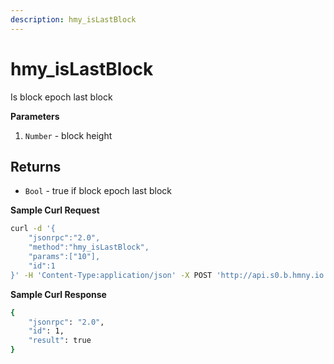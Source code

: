 ```yaml
---
description: hmy_isLastBlock
---
```


# hmy\_isLastBlock

Is block epoch last block

**Parameters**

1. `Number` - block height

## Returns

* `Bool` - true if block epoch last block

**Sample Curl Request**

```bash
curl -d '{
    "jsonrpc":"2.0",
    "method":"hmy_isLastBlock",
    "params":["10"],
    "id":1
}' -H 'Content-Type:application/json' -X POST 'http://api.s0.b.hmny.io'
```

**Sample Curl Response**

```bash
{
    "jsonrpc": "2.0",
    "id": 1,
    "result": true
}
```
